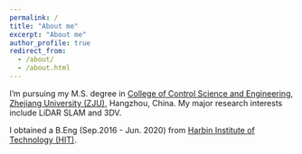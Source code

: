 ```yaml
---
permalink: /
title: "About me"
excerpt: "About me"
author_profile: true
redirect_from: 
  - /about/
  - /about.html
---
```


I’m pursuing my M.S. degree in [College of Control Science and Engineering](http://www.cse.zju.edu.cn/), [Zhejiang University (ZJU)](https://www.zju.edu.cn/), Hangzhou, China. My major research interests include LiDAR SLAM and 3DV.

I obtained a B.Eng (Sep.2016 - Jun. 2020) from [Harbin Institute of Technology (HIT)](http://www.hit.edu.cn/).
